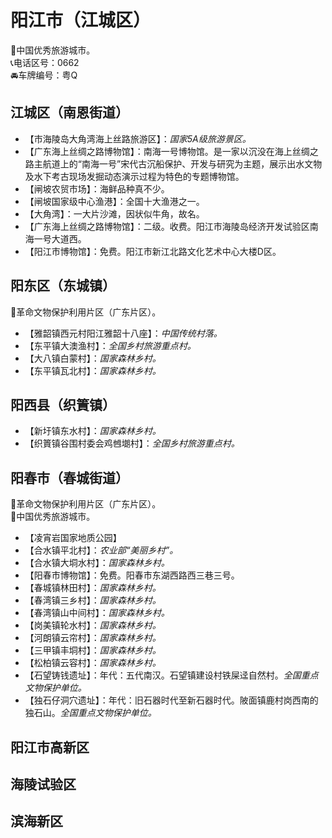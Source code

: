 # 阳江市（江城区）  
🏅中国优秀旅游城市。   
📞电话区号：0662  
🚘车牌编号：粤Q  

## 江城区（南恩街道）  
* 【市海陵岛大角湾海上丝路旅游区】：*国家5A级旅游景区。*  
* 【广东海上丝绸之路博物馆】：南海一号博物馆。是一家以沉没在海上丝绸之路主航道上的“南海一号”宋代古沉船保护、开发与研究为主题，展示出水文物及水下考古现场发掘动态演示过程为特色的专题博物馆。   
* 【闸坡农贸市场】：海鲜品种真不少。   
* 【闸坡国家级中心渔港】：全国十大渔港之一。   
* 【大角湾】：一大片沙滩，因状似牛角，故名。   
* 【广东海上丝绸之路博物馆】：二级。收费。阳江市海陵岛经济开发试验区南海一号大道西。   
* 【阳江市博物馆】：免费。阳江市新江北路文化艺术中心大楼D区。   
  
## 阳东区（东城镇）  
🚩革命文物保护利用片区（广东片区）。   
* 【雅韶镇西元村阳江雅韶十八座】：*中国传统村落。*  
* 【东平镇大澳渔村】：*全国乡村旅游重点村。*  
* 【大八镇白蒙村】：*国家森林乡村。*  
* 【东平镇瓦北村】：*国家森林乡村。*    

## 阳西县（织篢镇）  
* 【新圩镇东水村】：*国家森林乡村。*  
* 【织篢镇谷围村委会鸡乸㙟村】：*全国乡村旅游重点村。*    

## 阳春市（春城街道）  
🚩革命文物保护利用片区（广东片区）。   
🏅中国优秀旅游城市。   
* 【凌宵岩国家地质公园】  
* 【合水镇平北村】：*农业部“美丽乡村”。*  
* 【合水镇大垌水村】：*国家森林乡村。*  
* 【阳春市博物馆】：免费。阳春市东湖西路西三巷三号。   
* 【春城镇林田村】：*国家森林乡村。*  
* 【春湾镇三乡村】：*国家森林乡村。*  
* 【春湾镇山中间村】：*国家森林乡村。*  
* 【岗美镇轮水村】：*国家森林乡村。*  
* 【河朗镇云帘村】：*国家森林乡村。*  
* 【三甲镇丰垌村】：*国家森林乡村。*  
* 【松柏镇云容村】：*国家森林乡村。*  
* 【石望铸钱遗址】：年代：五代南汉。石望镇建设村铁屎迳自然村。*全国重点文物保护单位。*  
* 【独石仔洞穴遗址】：年代：旧石器时代至新石器时代。陂面镇鹿村岗西南的独石山。*全国重点文物保护单位。*   

## 阳江市高新区  

## 海陵试验区  

## 滨海新区